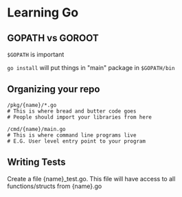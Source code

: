 # Learning Go

## GOPATH vs GOROOT
`$GOPATH` is important

`go install` will put things in "main" package in `$GOPATH/bin`

## Organizing your repo

```
/pkg/{name}/*.go
# This is where bread and butter code goes
# People should import your libraries from here

/cmd/{name}/main.go
# This is where command line programs live
# E.G. User level entry point to your program
```

## Writing Tests
Create a file {name}_test.go.  This file will have access to all functions/structs from {name}.go







